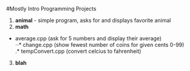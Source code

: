 #Mostly Intro Programming Projects

1. **animal** - simple program, asks for and displays favorite animal  
2. **math**  
* average.cpp (ask for 5 numbers and display their average)  
⋅⋅* change.cpp (show fewest number of coins for given cents 0-99)  
.* tempConvert.cpp (convert celcius to fahrenheit)  
3. **blah**
